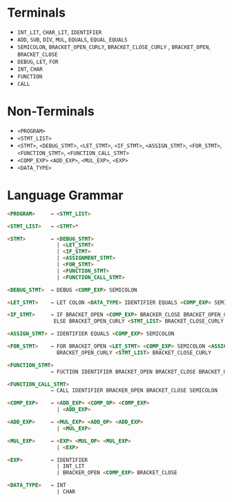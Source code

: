 
# Terminals 

- `INT_LIT`, `CHAR_LIT`, `IDENTIFIER`
- `ADD`, `SUB`, `DIV`, `MUL`, `EQUALS`, `EQUAL_EQUALS`   
- `SEMICOLON`, `BRACKET_OPEN_CURLY`, `BRACKET_CLOSE_CURLY` , `BRACKET_OPEN`, `BRACKET_CLOSE` 
- `DEBUG`, `LET`, `FOR`
- `INT`, `CHAR`
- `FUNCTION`
- `CALL`


# Non-Terminals

- `<PROGRAM>`
- `<STMT_LIST>`
- `<STMT>`, `<DEBUG_STMT>`, `<LET_STMT>`, `<IF_STMT>`, `<ASSIGN_STMT>`, `<FOR_STMT>`, `<FUNCTION_STMT>`, `<FUNCTION_CALL_STMT>`
- `<COMP_EXP>` `<ADD_EXP>`, `<MUL_EXP>`, `<EXP>`
- `<DATA_TYPE>`


# Language Grammar

```html
<PROGRAM>     → <STMT_LIST>

<STMT_LIST>   → <STMT>*

<STMT>        → <DEBUG_STMT> 
                | <LET_STMT> 
                | <IF_STMT>
                | <ASSIGNMENT_STMT>
                | <FOR_STMT>
                | <FUNCTION_STMT>
                | <FUNCTION_CALL_STMT>

<DEBUG_STMT>  → DEBUG <COMP_EXP> SEMICOLON

<LET_STMT>    → LET COLON <DATA_TYPE> IDENTIFIER EQUALS <COMP_EXP> SEMICOLON

<IF_STMT>     → IF BRACKET_OPEN <COMP_EXP> BRACKER_CLOSE BRACKET_OPEN_CURLY <STMT_LIST> BRACKET_CLOSE_CURLY
               ELSE BRACKET_OPEN_CURLY <STMT_LIST> BRACKET_CLOSE_CURLY

<ASSIGN_STMT> → IDENTIFIER EQUALS <COMP_EXP> SEMICOLON

<FOR_STMT>    → FOR BRACKET_OPEN <LET_STMT> <COMP_EXP> SEMICOLON <ASSIGN_STMT> BRACKET_CLOSE 
                BRACKET_OPEN_CURLY <STMT_LIST> BRACKET_CLOSE_CURLY 

<FUNCTION_STMT> 
              → FUCTION IDENTIFIER BRACKET_OPEN BRACKET_CLOSE BRACKET_OPEN_CURLY <STMT_LIST> BRACKET_CLOSE_CURLY

<FUNCTION_CALL_STMT>
              → CALL IDENTIFIER BRACKER_OPEN BRACKET_CLOSE SEMICOLON

<COMP_EXP>    → <ADD_EXP> <COMP_OP> <COMP_EXP>
                | <ADD_EXP>

<ADD_EXP>     → <MUL_EXP> <ADD_OP> <ADD_EXP> 
                | <MUL_EXP>

<MUL_EXP>     → <EXP> <MUL_OP> <MUL_EXP> 
                | <EXP>

<EXP>         → IDENTIFIER 
                | INT_LIT
                | BRACKER_OPEN <COMP_EXP> BRACKET_CLOSE

<DATA_TYPE>   → INT
                | CHAR
```

